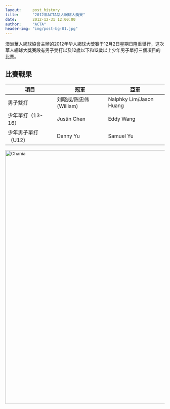 ```yaml
---
layout:     post_history
title:      "2012年ACTA华人網球大獎賽"
date:       2012-12-31 12:00:00
author:     "ACTA"
header-img: "img/post-bg-01.jpg"
---
```

<p>澳洲華人網球協會主辦的2012年华人網球大獎賽于12月2日星期日隆重舉行，这次華人網球大獎賽設有男子雙打以及12歲以下和12歲以上少年男子單打三個項目的比賽。</p>
<div class="container">
    <h2>比賽戰果</h2>
    <table class="table">
        <thead>
            <tr>
                <th>項目</th>
                <th>冠軍</th>
                <th>亞軍</th>
            </tr>
        </thead>
        <tbody>
            <tr>
                <td>男子雙打</td>
                <td>刘晓成/陈忠伟(William)</td>
                <td>Nalphky Lim/Jason Huang</td>
            </tr>
            <tr>
                <td>少年單打（13-16）</td>
                <td>Justin Chen</td>
                <td>Eddy Wang</td>
            </tr>
            <tr>
                <td>少年男子單打（U12）</td>
                <td>Danny Yu</td>
                <td>Samuel Yu</td>
            </tr>
        </tbody>
    </table>
    <img class="img-responsive" src="{{ site.baseurl }}/img/2012-photo.jpg" alt="Chania" width="800" />
</div>

